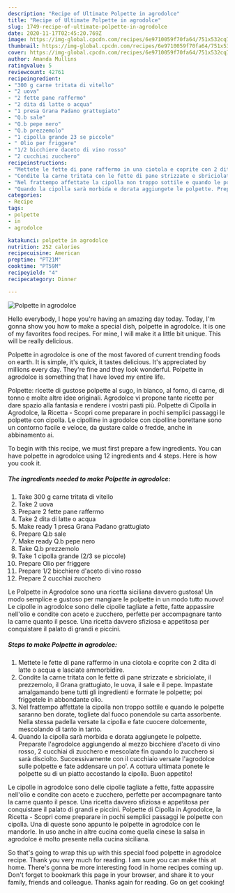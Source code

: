 ```yaml
---
description: "Recipe of Ultimate Polpette in agrodolce"
title: "Recipe of Ultimate Polpette in agrodolce"
slug: 1749-recipe-of-ultimate-polpette-in-agrodolce
date: 2020-11-17T02:45:20.769Z
image: https://img-global.cpcdn.com/recipes/6e9710059f70fa64/751x532cq70/polpette-in-agrodolce-recipe-main-photo.jpg
thumbnail: https://img-global.cpcdn.com/recipes/6e9710059f70fa64/751x532cq70/polpette-in-agrodolce-recipe-main-photo.jpg
cover: https://img-global.cpcdn.com/recipes/6e9710059f70fa64/751x532cq70/polpette-in-agrodolce-recipe-main-photo.jpg
author: Amanda Mullins
ratingvalue: 5
reviewcount: 42761
recipeingredient:
- "300 g carne tritata di vitello"
- "2 uova"
- "2 fette pane raffermo"
- "2 dita di latte o acqua"
- "1 presa Grana Padano grattugiato"
- "Q.b sale"
- "Q.b pepe nero"
- "Q.b prezzemolo"
- "1 cipolla grande 23 se piccole"
- " Olio per friggere"
- "1/2 bicchiere daceto di vino rosso"
- "2 cucchiai zucchero"
recipeinstructions:
- "Mettete le fette di pane raffermo in una ciotola e coprite con 2 dita di latte o acqua e lasciate ammorbidire."
- "Condite la carne tritata con le fette di pane strizzate e sbriciolate, il prezzemolo, il Grana grattugiato, le uova, il sale e il pepe. Impastate amalgamando bene tutti gli ingredienti e formate le polpette; poi friggetele in abbondante olio."
- "Nel frattempo affettate la cipolla non troppo sottile e quando le polpette saranno ben dorate, togliete dal fuoco ponendole su carta assorbente. Nella stessa padella versate la cipolla e fate cuocere dolcemente, mescolando di tanto in tanto."
- "Quando la cipolla sarà morbida e dorata aggiungete le polpette. Preparate l&#39;agrodolce aggiungendo al mezzo bicchiere d&#39;aceto di vino rosso, 2 cucchiai di zucchero e mescolate fin quando lo zucchero si sarà disciolto. Successivamente con il cucchiaio versate l&#39;agrodolce sulle polpette e fate addensare un po&#39;. A cottura ultimata ponete le polpette su di un piatto accostando la cipolla. Buon appetito!"
categories:
- Recipe
tags:
- polpette
- in
- agrodolce

katakunci: polpette in agrodolce 
nutrition: 252 calories
recipecuisine: American
preptime: "PT21M"
cooktime: "PT59M"
recipeyield: "4"
recipecategory: Dinner

---
```



![Polpette in agrodolce](https://img-global.cpcdn.com/recipes/6e9710059f70fa64/751x532cq70/polpette-in-agrodolce-recipe-main-photo.jpg)

Hello everybody, I hope you're having an amazing day today. Today, I'm gonna show you how to make a special dish, polpette in agrodolce. It is one of my favorites food recipes. For mine, I will make it a little bit unique. This will be really delicious.

Polpette in agrodolce is one of the most favored of current trending foods on earth. It is simple, it's quick, it tastes delicious. It's appreciated by millions every day. They're fine and they look wonderful. Polpette in agrodolce is something that I have loved my entire life.

Polpette: ricette di gustose polpette al sugo, in bianco, al forno, di carne, di tonno e molte altre idee originali. Agrodolce vi propone tante ricette per dare spazio alla fantasia e rendere i vostri pasti più. Polpette di Cipolla in Agrodolce, la Ricetta - Scopri come preparare in pochi semplici passaggi le polpette con cipolla. Le cipolline in agrodolce con cipolline borettane sono un contorno facile e veloce, da gustare calde o fredde, anche in abbinamento ai.


To begin with this recipe, we must first prepare a few ingredients. You can have polpette in agrodolce using 12 ingredients and 4 steps. Here is how you cook it.

<!--inarticleads1-->

##### The ingredients needed to make Polpette in agrodolce:

1. Take 300 g carne tritata di vitello
1. Take 2 uova
1. Prepare 2 fette pane raffermo
1. Take 2 dita di latte o acqua
1. Make ready 1 presa Grana Padano grattugiato
1. Prepare Q.b sale
1. Make ready Q.b pepe nero
1. Take Q.b prezzemolo
1. Take 1 cipolla grande (2/3 se piccole)
1. Prepare  Olio per friggere
1. Prepare 1/2 bicchiere d&#39;aceto di vino rosso
1. Prepare 2 cucchiai zucchero


Le Polpette in Agrodolce sono una ricetta siciliana davvero gustosa! Un modo semplice e gustoso per mangiare le polpette in un modo tutto nuovo! Le cipolle in agrodolce sono delle cipolle tagliate a fette, fatte appassire nell&#39;olio e condite con aceto e zucchero, perfette per accompagnare tanto la carne quanto il pesce. Una ricetta davvero sfiziosa e appetitosa per conquistare il palato di grandi e piccini. 

<!--inarticleads2-->

##### Steps to make Polpette in agrodolce:

1. Mettete le fette di pane raffermo in una ciotola e coprite con 2 dita di latte o acqua e lasciate ammorbidire.
1. Condite la carne tritata con le fette di pane strizzate e sbriciolate, il prezzemolo, il Grana grattugiato, le uova, il sale e il pepe. Impastate amalgamando bene tutti gli ingredienti e formate le polpette; poi friggetele in abbondante olio.
1. Nel frattempo affettate la cipolla non troppo sottile e quando le polpette saranno ben dorate, togliete dal fuoco ponendole su carta assorbente. Nella stessa padella versate la cipolla e fate cuocere dolcemente, mescolando di tanto in tanto.
1. Quando la cipolla sarà morbida e dorata aggiungete le polpette. Preparate l&#39;agrodolce aggiungendo al mezzo bicchiere d&#39;aceto di vino rosso, 2 cucchiai di zucchero e mescolate fin quando lo zucchero si sarà disciolto. Successivamente con il cucchiaio versate l&#39;agrodolce sulle polpette e fate addensare un po&#39;. A cottura ultimata ponete le polpette su di un piatto accostando la cipolla. Buon appetito!


Le cipolle in agrodolce sono delle cipolle tagliate a fette, fatte appassire nell&#39;olio e condite con aceto e zucchero, perfette per accompagnare tanto la carne quanto il pesce. Una ricetta davvero sfiziosa e appetitosa per conquistare il palato di grandi e piccini. Polpette di Cipolla in Agrodolce, la Ricetta - Scopri come preparare in pochi semplici passaggi le polpette con cipolla. Una di queste sono appunto le polpette in agrodolce con le mandorle. In uso anche in altre cucina come quella cinese la salsa in agrodolce è molto presente nella cucina siciliana. 

So that's going to wrap this up with this special food polpette in agrodolce recipe. Thank you very much for reading. I am sure you can make this at home. There's gonna be more interesting food in home recipes coming up. Don't forget to bookmark this page in your browser, and share it to your family, friends and colleague. Thanks again for reading. Go on get cooking!
